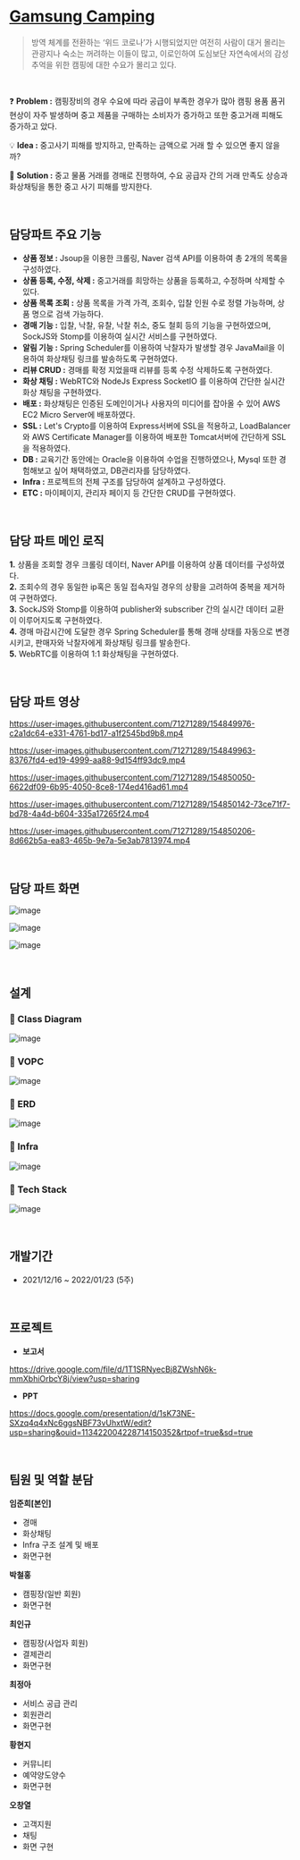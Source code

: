 # [Gamsung Camping](https://github.com/ohchangyeol/gamsung-project)
> 방역 체계를 전환하는 ‘위드 코로나’가 시행되었지만 여전히 사람이 대거 몰리는 관광지나 숙소는 꺼려하는 이들이 많고, 이로인하여 도심보단 자연속에서의 감성 추억을 위한 캠핑에 대한 수요가 몰리고 있다.

<br/>

❓ **Problem :** 캠핑장비의 경우 수요에 따라 공급이 부족한 경우가 많아 캠핑 용품 품귀현상이 자주 발생하며 중고 제품을 구매하는 소비자가 증가하고 또한 중고거래 피해도 증가하고 았다.

💡 **Idea :** 중고사기 피해를 방지하고, 만족하는 금액으로 거래 할 수 있으면 좋지 않을까?

📝 **Solution :** 중고 물품 거래를 경매로 진행하여, 수요 공급자 간의 거래 만족도 상승과 화상채팅을 통한 중고 사기 피해를 방지한다.

<br/>

## 담당파트 주요 기능

- **상품 정보 :** Jsoup을 이용한 크롤링, Naver 검색 API를 이용하여 총 2개의 목록을 구성하였다.
- **상품 등록, 수정, 삭제 :** 중고거래를 희망하는 상품을 등록하고, 수정하며 삭제할 수 있다.
- **상품 목록 조회 :** 상품 목록을 가격 가격, 조회수, 입찰 인원 수로 정렬 가능하며, 상품 명으로 검색 가능하다.
- **경매 기능 :** 입찰, 낙찰, 유찰, 낙찰 취소, 중도 철회 등의 기능을 구현하였으며, SockJS와 Stomp를 이용하여 실시간 서비스를 구현하였다.
- **알림 기능 :** Spring Scheduler를 이용하여 낙찰자가 발생할 경우 JavaMail을 이용하여 화상채팅 링크를 발송하도록 구현하였다.
- **리뷰 CRUD :** 경매를 확정 지었을때 리뷰를 등록 수정 삭제하도록 구현하였다.
- **화상 채팅 :** WebRTC와 NodeJs Express SocketIO 를 이용하여 간단한 실시간 화상 채팅을 구현하였다.
- **배포 :** 화상채팅은 인증된 도메인이거나 사용자의 미디어를 잡아올 수 있어 AWS EC2 Micro Server에 배포하였다. 
- **SSL :** Let's Crypto를 이용하여 Express서버에 SSL을 적용하고, LoadBalancer와 AWS Certificate Manager를 이용하여 배포한 Tomcat서버에 간단하게 SSL을 적용하였다.
- **DB :** 교육기간 동안에는 Oracle을 이용하여 수업을 진행하였으나, Mysql 또한 경험해보고 싶어 채택하였고, DB관리자를 담당하였다.
- **Infra :** 프로젝트의 전체 구조를 담당하여 설계하고 구성하였다.
- **ETC :** 마이페이지, 관리자 페이지 등 간단한 CRUD를 구현하였다.

<br/>

## 담당 파트 메인 로직

**1.** 상품을 조회할 경우 크롤링 데이터, Naver API를 이용하여 상품 데이터를 구성하였다.  
**2.** 조회수의 경우 동일한 ip혹은 동일 접속자일 경우의 상황을 고려하여 중복을 제거하여 구현하였다.  
**3.** SockJS와 Stomp를 이용하여 publisher와 subscriber 간의 실시간 데이터 교환이 이루어지도록 구현하였다.  
**4.** 경매 마감시간에 도달한 경우 Spring Scheduler를 통해 경매 상태를 자동으로 변경 시키고, 판매자와 낙찰자에게 화상채팅 링크를 발송한다.  
**5.** WebRTC를 이용하여 1:1 화상채팅을 구현하였다.  

<br/>

## 담당 파트 영상

https://user-images.githubusercontent.com/71271289/154849976-c2a1dc64-e331-4761-bd17-a1f2545bd9b8.mp4

https://user-images.githubusercontent.com/71271289/154849963-83767fd4-ed19-4999-aa88-9d154ff93dc9.mp4

https://user-images.githubusercontent.com/71271289/154850050-6622df09-6b95-4050-8ce8-174ed416ad61.mp4

https://user-images.githubusercontent.com/71271289/154850142-73ce71f7-bd78-4a4d-b604-335a17265f24.mp4

https://user-images.githubusercontent.com/71271289/154850206-8d662b5a-ea83-465b-9e7a-5e3ab7813974.mp4

<br/>

## 담당 파트 화면

![image](https://user-images.githubusercontent.com/71271289/154848512-8c651eee-00b0-4dbf-8ae5-c585d0f32c7d.png)

![image](https://user-images.githubusercontent.com/71271289/154848671-1eacd201-147e-4436-a1a9-38448e2f993a.png)

![image](https://user-images.githubusercontent.com/71271289/154848822-78ea14d3-c078-4fe6-a13c-47d7ce20bb8f.png)

<br/>

## 설계
### :information_desk_person: Class Diagram

![image](https://user-images.githubusercontent.com/71271289/154793736-91e10b5c-5368-4b62-b925-fdddfb15a4a5.png)

### :information_desk_person: VOPC

![image](https://user-images.githubusercontent.com/71271289/154793702-f700ebe9-963f-4a2d-b1b9-d83e32b2b028.png)

### :information_desk_person: ERD

![image](https://user-images.githubusercontent.com/71271289/154793746-34a55df8-3579-4e6c-aef1-7fe810f339b4.png)

### :information_desk_person: Infra

![image](https://user-images.githubusercontent.com/71271289/154793861-50a28165-c823-4e48-bbfe-91917def7001.png)

### :information_desk_person: Tech Stack

![image](https://user-images.githubusercontent.com/71271289/154793969-9ec51eec-7c57-4499-a9c9-a46842237e26.png)

<br/>

## 개발기간

- 2021/12/16 ~ 2022/01/23 (5주)

<br/>

## 프로젝트

- **보고서**

https://drive.google.com/file/d/1T1SRNyecBj8ZWshN6k-mmXbhiOrbcY8j/view?usp=sharing

- **PPT**

https://docs.google.com/presentation/d/1sK73NE-SXzq4q4xNc6ggsNBF73vUhxtW/edit?usp=sharing&ouid=113422004228714150352&rtpof=true&sd=true

<br/>

## 팀원 및 역할 분담
**임준희[본인]** 
  * 경매
  * 화상채팅
  * Infra 구조 설계 및 배포
  * 화면구현
  
**박철홍**
  * 캠핑장(일반 회원)
  * 화면구현

**최인규**
  * 캠핑장(사업자 회원)
  * 결제관리
  * 화면구현

**최정아**
  * 서비스 공급 관리
  * 회원관리
  * 화면구현
  
**황현지**
  * 커뮤니티
  * 예약양도양수
  * 화면구현
 
**오창열**
  * 고객지원
  * 채팅
  * 화면 구현

<br/>
